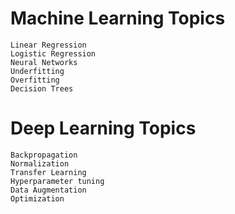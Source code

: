 # Machine Learning Topics
```
Linear Regression
Logistic Regression
Neural Networks
Underfitting
Overfitting
Decision Trees
```
# Deep Learning Topics
```
Backpropagation
Normalization
Transfer Learning
Hyperparameter tuning
Data Augmentation
Optimization

```
